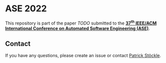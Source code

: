 # ASE 2022

This repository is part of the paper *TODO* submitted to the [**37<sup>th</sup> IEEE/ACM International Conference on Automated Software Engineering (ASE)**](https://conf.researchr.org/home/ase-2022).

## Contact

If you have any questions, please create an issue or contact [Patrick Stöckle](https://www.in.tum.de/en/i04/stoeckle/).
